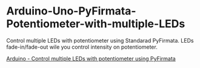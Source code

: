 # Arduino-Uno-PyFirmata-Potentiometer-with-multiple-LEDs
Control multiple LEDs with potentiometer using Standarad PyFirmata. LEDs fade-in/fade-out wile you control intensity on potentiometer.

[Arduino - Control multiple LEDs with potentiometer using PyFirmata](https://www.youtube.com/watch?v=QJV4nh_jOfM)
